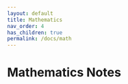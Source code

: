 ```yaml
---
layout: default
title: Mathematics
nav_order: 4
has_children: true
permalink: /docs/math
---
```


# Mathematics Notes

<!-- The Relevant Discipline
{: .fs-6 .fw-300 } -->
